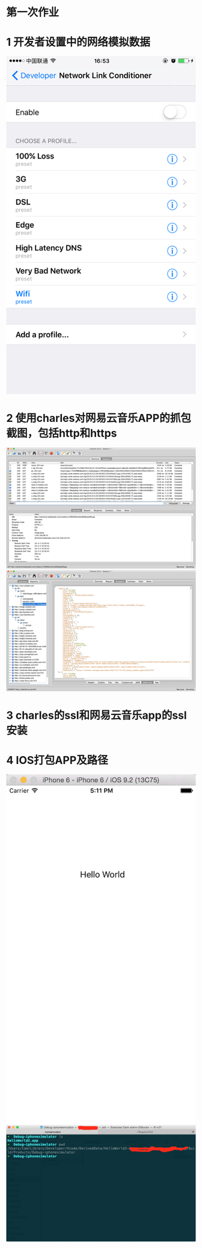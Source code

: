第一次作业
====================================================
1 开发者设置中的网络模拟数据
====================================================
![image](https://github.com/Test-Seven/TangJixu/blob/master/2nd/1.png)

2 使用charles对网易云音乐APP的抓包截图，包括http和https
====================================================
![image](https://github.com/Test-Seven/TangJixu/blob/master/2nd/2_1.png)
![image](https://github.com/Test-Seven/TangJixu/blob/master/2nd/2_2.png)

3 charles的ssl和网易云音乐app的ssl安装
====================================================


4 IOS打包APP及路径
====================================================
![image](https://github.com/Test-Seven/TangJixu/blob/master/2nd/4_1.png)
![image](https://github.com/Test-Seven/TangJixu/blob/master/2nd/4_2.png)